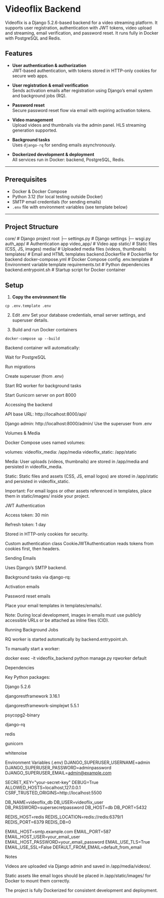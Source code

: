 # Videoflix Backend


Videoflix is a Django 5.2.6-based backend for a video streaming platform. It supports user registration, authentication with JWT tokens, video upload and streaming, email verification, and password reset. It runs fully in Docker with PostgreSQL and Redis.

## Features

- **User authentication & authorization**  
  JWT-based authentication, with tokens stored in HTTP-only cookies for secure web apps.

- **User registration & email verification**  
  Sends activation emails after registration using Django’s email system and background jobs (RQ).

- **Password reset**  
  Secure password reset flow via email with expiring activation tokens.

- **Video management**  
  Upload videos and thumbnails via the admin panel. HLS streaming generation supported.

- **Background tasks**  
  Uses `django-rq` for sending emails asynchronously.

- **Dockerized development & deployment**  
  All services run in Docker: backend, PostgreSQL, Redis.

---

## Prerequisites

- Docker & Docker Compose
- Python 3.12 (for local testing outside Docker)
- SMTP email credentials (for sending emails)
- `.env` file with environment variables (see template below)

---

## Project Structure
core/ # Django project root
├─ settings.py # Django settings
├─ wsgi.py
auth_app/ # Authentication app
video_app/ # Video app
static/ # Static files (CSS, JS, images)
media/ # Uploaded media files (videos, thumbnails)
templates/ # Email and HTML templates
backend.Dockerfile # Dockerfile for backend
docker-compose.yml # Docker Compose config
.env.template # Environment variable template
requirements.txt # Python dependencies
backend.entrypoint.sh # Startup script for Docker container


## Setup

1. **Copy the environment file**

  `cp .env.template .env`


2. Edit .env
  Set your database credentials, email server settings, and superuser details.

3. Build and run Docker containers

  `docker-compose up --build`


Backend container will automatically:

Wait for PostgreSQL

Run migrations

Create superuser (from .env)

Start RQ worker for background tasks

Start Gunicorn server on port 8000

Accessing the backend

API base URL: http://localhost:8000/api/

Django admin: http://localhost:8000/admin/
Use the superuser from .env

Volumes & Media

Docker Compose uses named volumes:

volumes:
  videoflix_media: /app/media
  videoflix_static: /app/static


Media: User uploads (videos, thumbnails) are stored in /app/media and persisted in videoflix_media.

Static: Static files and assets (CSS, JS, email logos) are stored in /app/static and persisted in videoflix_static.

Important: For email logos or other assets referenced in templates, place them in static/images/ inside your project.

JWT Authentication

Access token: 30 min

Refresh token: 1 day

Stored in HTTP-only cookies for security.

Custom authentication class CookieJWTAuthentication reads tokens from cookies first, then headers.

Sending Emails

Uses Django’s SMTP backend.

Background tasks via django-rq:

Activation emails

Password reset emails

Place your email templates in templates/emails/.

Note: During local development, images in emails must use publicly accessible URLs or be attached as inline files (CID).

Running Background Jobs

RQ worker is started automatically by backend.entrypoint.sh.

To manually start a worker:

docker exec -it videoflix_backend python manage.py rqworker default

Dependencies

Key Python packages:

Django 5.2.6

djangorestframework 3.16.1

djangorestframework-simplejwt 5.5.1

psycopg2-binary

django-rq

redis

gunicorn

whitenoise

Environment Variables (.env)
DJANGO_SUPERUSER_USERNAME=admin
DJANGO_SUPERUSER_PASSWORD=adminpassword
DJANGO_SUPERUSER_EMAIL=admin@example.com

SECRET_KEY="your-secret-key"
DEBUG=True
ALLOWED_HOSTS=localhost,127.0.0.1
CSRF_TRUSTED_ORIGINS=http://localhost:5500

DB_NAME=videoflix_db
DB_USER=videoflix_user
DB_PASSWORD=supersecretpassword
DB_HOST=db
DB_PORT=5432

REDIS_HOST=redis
REDIS_LOCATION=redis://redis:6379/1
REDIS_PORT=6379
REDIS_DB=0

EMAIL_HOST=smtp.example.com
EMAIL_PORT=587
EMAIL_HOST_USER=your_email_user
EMAIL_HOST_PASSWORD=your_email_password
EMAIL_USE_TLS=True
EMAIL_USE_SSL=False
DEFAULT_FROM_EMAIL=default_from_email

Notes

Videos are uploaded via Django admin and saved in /app/media/videos/.

Static assets like email logos should be placed in /app/static/images/ for Docker to mount them correctly.

The project is fully Dockerized for consistent development and deployment.

